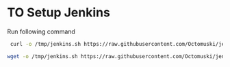 # TO Setup Jenkins

Run following command

```bash
 curl -o /tmp/jenkins.sh https://raw.githubusercontent.com/Octomuski/jenkins-setup/refs/heads/main/jenkins-setup.sh | sudo chmod +x /tmp/jenkins.sh | bash /tmp/jenkins.sh

```


```bash
wget -o /tmp/jenkins.sh https://raw.githubusercontent.com/Octomuski/jenkins-setup/refs/heads/main/jenkins-setup.sh | sudo chmod +x /tmp/jenkins.sh | bash /tmp/jenkins.sh
```
